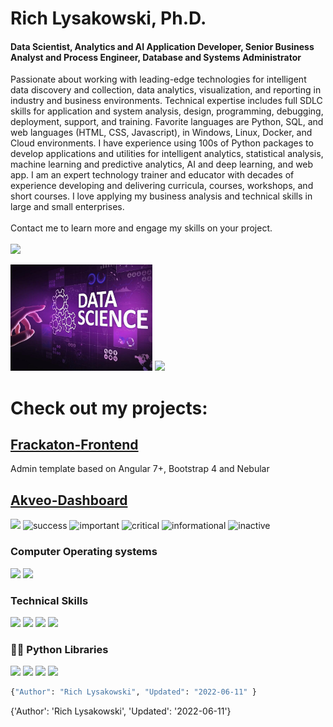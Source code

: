 # Rich Lysakowski, Ph.D.
#### Data Scientist, Analytics and AI Application Developer, Senior Business Analyst and Process Engineer, Database and Systems Administrator

<p dir="auto" align="left">
Passionate about working with leading-edge technologies for intelligent data discovery and collection, data analytics, visualization, and reporting in industry and business environments.  Technical expertise includes full SDLC skills for application and system analysis, design, programming, debugging, deployment, support, and training.  Favorite languages are Python, SQL, and web languages (HTML, CSS, Javascript), in Windows, Linux, Docker, and Cloud environments.  I have experience using 100s of Python packages to develop applications and utilities for intelligent analytics, statistical analysis, machine learning and predictive analytics, AI and deep learning, and web app.  I am an expert technology trainer and educator with decades of experience developing and delivering curricula, courses, workshops, and short courses.  I love applying my business analysis and technical skills in large and small enterprises.  <br><br> Contact me to learn more and engage my skills on your project.<br><br>
<a href="https://www.linkedin.com/in/rich-lysakowski-phd/ src="https://img.shields.io/badge/LinkedIn-0077B5?style=for-the-badge&amp;logo=linkedin&amp;logoColor=white" style="max-width: 100%;"></a>

<a href="mailto:rich.lysakowski@gmail.com?subject=[GitHub]%20Hello%20Rich" >
<img src="https://camo.githubusercontent.com/571384769c09e0c66b45e39b5be70f68f552db3e2b2311bc2064f0d4a9f5983b/68747470733a2f2f696d672e736869656c64732e696f2f62616467652f476d61696c2d4431343833363f7374796c653d666f722d7468652d6261646765266c6f676f3d676d61696c266c6f676f436f6c6f723d7768697465" data-canonical-src="https://img.shields.io/badge/Gmail-D14836?style=for-the-badge&amp;logo=gmail&amp;logoColor=white" style="max-width: 100%;"></a>
</p>
<img src="data-science.jpg" width="45%"/>
<!--![welcome_gif](data-science.jpg) -->
<img src="https://raw.githubusercontent.com/richlysakowski/richlysakowski/main/welcome.gif" width="25%"/>

# **Check out my projects:**
## [Frackaton-Frontend](https://github.com/OctoCode/hackaton-frontend)
Admin template based on Angular 7+, Bootstrap 4 and Nebular
## [Akveo-Dashboard](https://www.akveo.com/ngx-admin/pages/dashboard)

<!--**alg2code/alg2code** is a ✨ _special_ ✨ repository because its `README.md` (this file) appears on your GitHub profile.

Here are some ideas to get you started:
- 🔭 I’m currently working on ...
- 🌱 I’m currently learning ...
- 👯 I’m looking to collaborate on ...
- 🤔 I’m looking for help with ...
- 💬 Ask me about ...
- 📫 How to reach me: ...
- 😄 Pronouns: ...
- ⚡ Fun fact: ...
-->

<img src="https://img.shields.io/badge/Postgres-DBMS-red">
<span>
<span display="inline" height="20px" class="common__BadgeWrapper-sc-11baoah-3 iwwuaY"><img alt="success" src="https://img.shields.io/badge/-success-success"></span>
<span display="inline" height="20px" class="common__BadgeWrapper-sc-11baoah-3 iwwuaY"><img alt="important" src="https://img.shields.io/badge/-important-important"></span>
<span display="inline" height="20px" class="common__BadgeWrapper-sc-11baoah-3 iwwuaY"><img alt="critical" src="https://img.shields.io/badge/-critical-critical"></span>
<span display="inline" height="20px" class="common__BadgeWrapper-sc-11baoah-3 iwwuaY"><img alt="informational" src="https://img.shields.io/badge/-informational-informational"></span>
<span display="inline" height="20px" class="common__BadgeWrapper-sc-11baoah-3 iwwuaY"><img alt="inactive" src="https://img.shields.io/badge/-inactive-inactive"></span>
</span>

### Computer Operating systems
<p>
    <img src="https://img.shields.io/badge/Ubuntu-E95420?style=for-the-badge&logo=ubuntu&logoColor=white"> 
    <img src="https://img.shields.io/badge/Windows-0078D6?style=for-the-badge&logo=windows&logoColor=white">
</p>

### Technical Skills
<p>
<img src="https://img.shields.io/badge/Python-3776AB?style=for-the-badge&logo=python&logoColor=white">
<img src="https://img.shields.io/badge/Heroku-430098?style=for-the-badge&logo=heroku&logoColor=white">
<img src="https://img.shields.io/badge/Postgres-430098?style=for-the-badge&logo=heroku&logoColor=white">
<img src="https://img.shields.io/badge/Microsoft_Office-D83B01?style=for-the-badge&logo=microsoft-office&logoColor=white">
</p>

### 👨‍💻 Python Libraries
<p>
    <img src="https://img.shields.io/badge/pandas%20-%23150458.svg?&style=for-the-badge&logo=pandas&logoColor=white">
    <img src="https://img.shields.io/badge/NumPy-013243?style=for-the-badge&logo=numpy&logoColor=white">
    <img src="https://img.shields.io/badge/seaborn-3776AB?style=for-the-badge&logo=seaborn&logoColor=white">
    <img src="https://img.shields.io/badge/scikit_learn-7931E?style=for-the-badge&logo=scikit-learn&logoColor=white">
</p>


```python
{"Author": "Rich Lysakowski", "Updated": "2022-06-11" }
```

{'Author': 'Rich Lysakowski', 'Updated': '2022-06-11'}




```python

```
